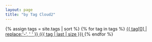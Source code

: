 ```yaml
---
layout: page
title: "by Tag Cloud2"
---
```


{% assign tags = site.tags | sort %}
{% for tag in tags %}
 <span class="site-tag">
    <a href="/tag/{{ tag | first | slugize }}/"
        style="font-size: {{ tag | last | size  |  times: 4 | divided_by: site.tags.size | plus: 80  }}%">
            {{ tag[0] | replace:'-', ' ' }} ({{ tag | last | size }})
    </a>
</span>
{% endfor %}

